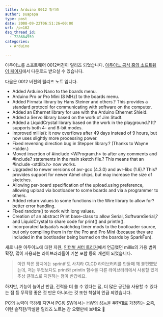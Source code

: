 ```yaml
---
title: Arduino 0012 릴리즈
author: suapapa
type: post
date: 2008-09-22T06:51:26+00:00
url: /p=102
dsq_thread_id:
  - 728684559
categories:
  - Arduino

---
```

아두이노를 소프트웨어 0012버젼이 릴리즈 되었습니다. [아두이노 공식 홈의 소프트웨어 페이지](http://www.arduino.cc/en/Main/Software)에서 다운로드 받으실 수 있습니다.

다음은 0012 버젼의 릴리즈 노트 입니다.



  * Added Arduino Nano to the boards menu.
  * Arduino Pro or Pro Mini (8 MHz) to the boards menu.
  * Added Firmata library by Hans Steiner and others.? This provides a standard protocol for communicating with software on the computer.
  * Added an Ethernet library for use with the Arduino Ethernet Shield.
  * Added a Servo library based on the work of Jim Studt.
  * Added a LiquidCrystal library based on the work in the playground.? It? supports both 4- and 8-bit modes.
  * Improved millis(): it now overflows after 49 days instead of 9 hours, but now uses slightly more processing power.
  * Fixed reversing direction bug in Stepper library.? (Thanks to Wayne Holder.)
  * Moved insertion of #include <WProgram.h> to after any comments and #include? statements in the main sketch file.? This means that an #include <stdlib.h> now works.
  * Upgraded to newer versions of avr-gcc (4.3.0) and avr-libc (1.6).? This? provides support for newer Atmel chips, but may increase the size of sketches.
  * Allowing per-board specification of the upload.using preference, allowing upload via bootloader to some boards and via a programmer to others.
  * Added return values to some functions in the Wire library to allow for? better error handling.
  * Fixed random() to work with long values.
  * Creation of an abstract Print base-class to allow Serial, SoftwareSerial,? and LiquidCrystal to share code for print() and println().
  * Incorporated ladyada&#8217;s watchdog timer mods to the bootloader source, but only compiling them in for the Pro and Pro Mini (because they are included in the bootloader being burned on the boards by SparkFun).

새로 나온 아두이노에 대한 지원, [인터벌 셔터 트리거](https://homin.dev/blog/p=272)에서 언급했던 millis의 가용 범위 확장, 많이 사용되는 라이브러리들이 기본 포함 등의 개선이 되었습니다.

> 이런 작은 장치에는 sprintf 도 사치라 CLCD 라이브러리를 만들때 꽤 불편했었는데, 저는 무엇보다도 print와 println 함수을 다른 라이브러리에서 사용할 있게 추상 클래스로 지원하는 점이 반갑네요.

하지만, 기능이 늘어난 만큼, 전력을 더 쓸 수 있다는 점, 더 많은 공간을 사용할 수 있다는 점 등 무작정 좋은 것 만은 아니라는 것 또한 착실히 언급 되었습니다.

PC의 능력이 극강해 지면서 PC용 SW에서는 HW의 성능을 무한대로 가정하는 요즘, 이런 솔직한/착실한 릴리즈 노트는 참 오랬만에 보네요 🙂
